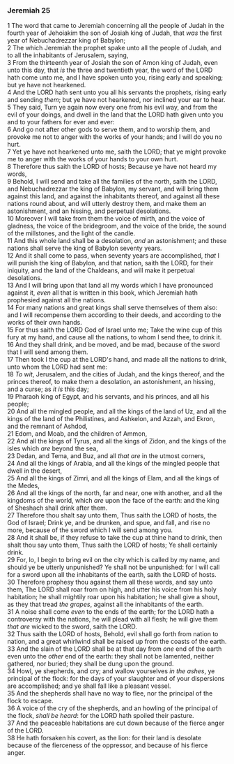 ### Jeremiah 25

1 The word that came to Jeremiah concerning all the people of Judah in the fourth year of Jehoiakim the son of Josiah king of Judah, that *was* the first year of Nebuchadrezzar king of Babylon;  
2 The which Jeremiah the prophet spake unto all the people of Judah, and to all the inhabitants of Jerusalem, saying,  
3 From the thirteenth year of Josiah the son of Amon king of Judah, even unto this day, that *is* the three and twentieth year, the word of the LORD hath come unto me, and I have spoken unto you, rising early and speaking; but ye have not hearkened.  
4 And the LORD hath sent unto you all his servants the prophets, rising early and sending *them*; but ye have not hearkened, nor inclined your ear to hear.  
5 They said, Turn ye again now every one from his evil way, and from the evil of your doings, and dwell in the land that the LORD hath given unto you and to your fathers for ever and ever:  
6 And go not after other gods to serve them, and to worship them, and provoke me not to anger with the works of your hands; and I will do you no hurt.  
7 Yet ye have not hearkened unto me, saith the LORD; that ye might provoke me to anger with the works of your hands to your own hurt.  
8 Therefore thus saith the LORD of hosts; Because ye have not heard my words,  
9 Behold, I will send and take all the families of the north, saith the LORD, and Nebuchadrezzar the king of Babylon, my servant, and will bring them against this land, and against the inhabitants thereof, and against all these nations round about, and will utterly destroy them, and make them an astonishment, and an hissing, and perpetual desolations.  
10 Moreover I will take from them the voice of mirth, and the voice of gladness, the voice of the bridegroom, and the voice of the bride, the sound of the millstones, and the light of the candle.  
11 And this whole land shall be a desolation, *and* an astonishment; and these nations shall serve the king of Babylon seventy years.  
12 And it shall come to pass, when seventy years are accomplished, *that* I will punish the king of Babylon, and that nation, saith the LORD, for their iniquity, and the land of the Chaldeans, and will make it perpetual desolations.  
13 And I will bring upon that land all my words which I have pronounced against it, *even* all that is written in this book, which Jeremiah hath prophesied against all the nations.  
14 For many nations and great kings shall serve themselves of them also: and I will recompense them according to their deeds, and according to the works of their own hands.  
15 For thus saith the LORD God of Israel unto me; Take the wine cup of this fury at my hand, and cause all the nations, to whom I send thee, to drink it.  
16 And they shall drink, and be moved, and be mad, because of the sword that I will send among them.  
17 Then took I the cup at the LORD's hand, and made all the nations to drink, unto whom the LORD had sent me:  
18 *To wit*, Jerusalem, and the cities of Judah, and the kings thereof, and the princes thereof, to make them a desolation, an astonishment, an hissing, and a curse; as *it is* this day;  
19 Pharaoh king of Egypt, and his servants, and his princes, and all his people;  
20 And all the mingled people, and all the kings of the land of Uz, and all the kings of the land of the Philistines, and Ashkelon, and Azzah, and Ekron, and the remnant of Ashdod,  
21 Edom, and Moab, and the children of Ammon,  
22 And all the kings of Tyrus, and all the kings of Zidon, and the kings of the isles which *are* beyond the sea,  
23 Dedan, and Tema, and Buz, and all *that are* in the utmost corners,  
24 And all the kings of Arabia, and all the kings of the mingled people that dwell in the desert,  
25 And all the kings of Zimri, and all the kings of Elam, and all the kings of the Medes,  
26 And all the kings of the north, far and near, one with another, and all the kingdoms of the world, which *are* upon the face of the earth: and the king of Sheshach shall drink after them.  
27 Therefore thou shalt say unto them, Thus saith the LORD of hosts, the God of Israel; Drink ye, and be drunken, and spue, and fall, and rise no more, because of the sword which I will send among you.  
28 And it shall be, if they refuse to take the cup at thine hand to drink, then shalt thou say unto them, Thus saith the LORD of hosts; Ye shall certainly drink.  
29 For, lo, I begin to bring evil on the city which is called by my name, and should ye be utterly unpunished? Ye shall not be unpunished: for I will call for a sword upon all the inhabitants of the earth, saith the LORD of hosts.  
30 Therefore prophesy thou against them all these words, and say unto them, The LORD shall roar from on high, and utter his voice from his holy habitation; he shall mightily roar upon his habitation; he shall give a shout, as they that tread *the grapes*, against all the inhabitants of the earth.  
31 A noise shall come *even* to the ends of the earth; for the LORD hath a controversy with the nations, he will plead with all flesh; he will give them *that are* wicked to the sword, saith the LORD.  
32 Thus saith the LORD of hosts, Behold, evil shall go forth from nation to nation, and a great whirlwind shall be raised up from the coasts of the earth.  
33 And the slain of the LORD shall be at that day from *one* end of the earth even unto the *other* end of the earth: they shall not be lamented, neither gathered, nor buried; they shall be dung upon the ground.  
34 Howl, ye shepherds, and cry; and wallow yourselves *in the ashes*, ye principal of the flock: for the days of your slaughter and of your dispersions are accomplished; and ye shall fall like a pleasant vessel.  
35 And the shepherds shall have no way to flee, nor the principal of the flock to escape.  
36 A voice of the cry of the shepherds, and an howling of the principal of the flock, *shall be heard*: for the LORD hath spoiled their pasture.  
37 And the peaceable habitations are cut down because of the fierce anger of the LORD.  
38 He hath forsaken his covert, as the lion: for their land is desolate because of the fierceness of the oppressor, and because of his fierce anger.  
